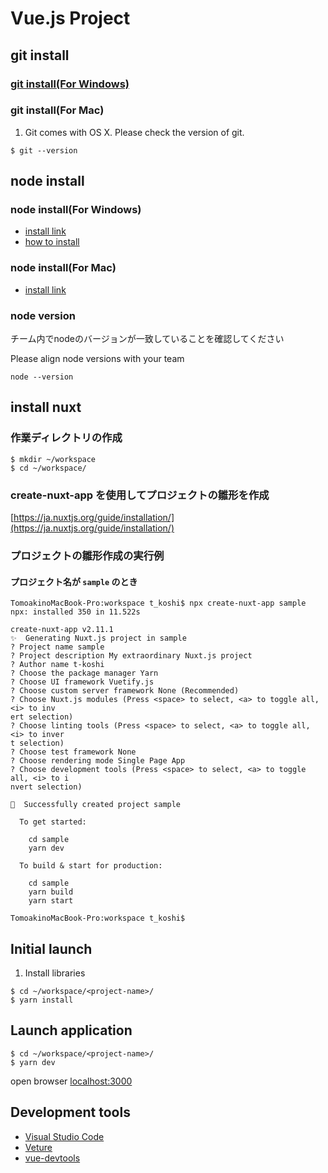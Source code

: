 # Vue.js Project

## git install

### [git install(For Windows)](https://gitforwindows.org/)

### git install(For Mac)
1. Git comes with OS X. Please check the version of git.
```$xslt
$ git --version
```

## node install

### node install(For Windows)
- [install link](https://nodejs.org/en/download/)
- [how to install](https://qiita.com/Masayuki-M/items/840a997a824e18f576d8)

### node install(For Mac)
- [install link](https://nodejs.org/en/download/)

### node version
チーム内でnodeのバージョンが一致していることを確認してください

Please align node versions with your team
```
node --version
```

## install nuxt
### 作業ディレクトリの作成
```
$ mkdir ~/workspace
$ cd ~/workspace/
```

### create-nuxt-app を使用してプロジェクトの雛形を作成
[https://ja.nuxtjs.org/guide/installation/](https://ja.nuxtjs.org/guide/installation/)

### プロジェクトの雛形作成の実行例
#### プロジェクト名が `sample` のとき
```
TomoakinoMacBook-Pro:workspace t_koshi$ npx create-nuxt-app sample
npx: installed 350 in 11.522s

create-nuxt-app v2.11.1
✨  Generating Nuxt.js project in sample
? Project name sample
? Project description My extraordinary Nuxt.js project
? Author name t-koshi
? Choose the package manager Yarn
? Choose UI framework Vuetify.js
? Choose custom server framework None (Recommended)
? Choose Nuxt.js modules (Press <space> to select, <a> to toggle all, <i> to inv
ert selection)
? Choose linting tools (Press <space> to select, <a> to toggle all, <i> to inver
t selection)
? Choose test framework None
? Choose rendering mode Single Page App
? Choose development tools (Press <space> to select, <a> to toggle all, <i> to i
nvert selection)

🎉  Successfully created project sample

  To get started:

	cd sample
	yarn dev

  To build & start for production:

	cd sample
	yarn build
	yarn start

TomoakinoMacBook-Pro:workspace t_koshi$
```


## Initial launch
1. Install libraries
```$xslt
$ cd ~/workspace/<project-name>/
$ yarn install
```

## Launch application
```
$ cd ~/workspace/<project-name>/
$ yarn dev
```

open browser
[localhost:3000](http://localhost:3000)

## Development tools
- [Visual Studio Code](https://code.visualstudio.com/)
- [Veture](https://marketplace.visualstudio.com/items?itemName=octref.vetur)
- [vue-devtools](https://github.com/vuejs/vue-devtools)
